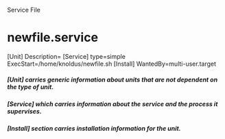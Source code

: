 Service File

# newfile.service

[Unit]
Description=<My First service file>
[Service]
type=simple
ExecStart=/home/knoldus/newfile.sh
[Install]
WantedBy=multi-user.target

  
  ##### **[Unit]** carries generic information about units that are not dependent on the type of unit.
  ##### **[Service]** which carries information about the service and the process it supervises.
  ##### **[Install]** section carries installation information for the unit.
